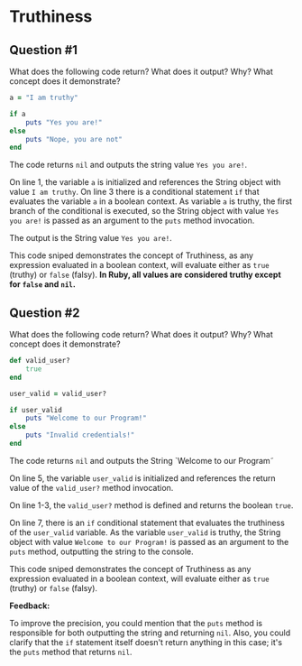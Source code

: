 # Truthiness

## Question #1

What does the following code return? What does it output? Why? What concept does it demonstrate?

```ruby
a = "I am truthy"

if a  
	puts "Yes you are!"
else  
	puts "Nope, you are not"
end
```

The code returns `nil` and outputs the string value `Yes you are!`.

On line 1, the variable `a` is initialized and references the String object with value `I am truthy`. On line 3 there is a conditional statement `if` that evaluates the variable `a` in a boolean context. As variable `a` is truthy, the first branch of the conditional is executed, so the String object with value `Yes you are!` is passed as an argument to the `puts` method invocation.

The output is the String value `Yes you are!`.

This code sniped demonstrates the concept of Truthiness, as any expression evaluated in a boolean context, will evaluate either as `true` (truthy) or `false` (falsy). **In Ruby, all values are considered truthy except for `false` and `nil`.**

## Question #2

What does the following code return? What does it output? Why? What concept does it demonstrate?

```ruby
def valid_user?  
	true
end

user_valid = valid_user?

if user_valid  
	puts "Welcome to our Program!"
else  
	puts "Invalid credentials!"
end
```

The code returns `nil` and outputs the String `Welcome to our Program˜

On line 5, the variable `user_valid` is initialized and references the return value of the `valid_user?` method invocation. 

On line 1-3, the `valid_user?` method is defined and returns the boolean `true`.

On line 7, there is an `if` conditional statement that evaluates the truthiness of the `user_valid` variable. As the variable `user_valid` is truthy, the String object with value `Welcome to our Program!` is passed as an argument to the `puts` method, outputting the string to the console.

This code sniped demonstrates the concept of Truthiness as any expression evaluated in a boolean context, will evaluate either as `true` (truthy) or `false` (falsy).

**Feedback:**

To improve the precision, you could mention that the `puts` method is responsible for both outputting the string and returning `nil`. Also, you could clarify that the `if` statement itself doesn't return anything in this case; it's the `puts` method that returns `nil`.